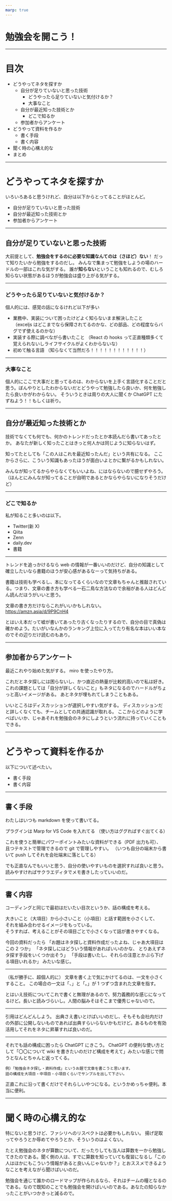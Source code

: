 ```yaml
---
marp: true
---
```


# 勉強会を開こう！

---

# 目次

- どうやってネタを探すか
  - 自分が足りていないと思った技術
    - どうやったら足りていないと気付けるか？
    - 大事なこと
  - 自分が最近知った技術とか
    - どこで知るか
  - 参加者からアンケート
- どうやって資料を作るか
  - 書く手段
  - 書く内容
- 聞く時の心構え的な
- まとめ

---

# どうやってネタを探すか

いろいろあると思うけれど、自分は以下からとってることがほとんど。

- 自分が足りていないと思った技術
- 自分が最近知った技術とか
- 参加者からアンケート

---

## 自分が足りていないと思った技術

大前提として、**勉強会をするのに必要な知識なんてのは（さほど）ない**！
だって知りたいから勉強をするのだし。
みんなで集まって勉強をしようの場のハードルの一部はこれな気がする。
誰が**知らない**ということも知れるので、むしろ知らない状態があるほうが勉強会は盛り上がる気がする。

---

### どうやったら足りていないと気付けるか？

個人的には、感覚の話になるけれど以下が多い

- 業務中、実装について困ったけどよく知らないまま解決したこと  
  （exceljs はどこまでなら保障されてるのかな、どの部品、どの程度ならバグでず使えるのかな）
- 実装する際に調べながら書いたこと
  （React の hooks って正直種類多くて覚えられないしライフサイクルがよくわからないな）
- 初めて触る言語
  （知らなくて当然だろ！！！！！！！！！！！！）

---

### 大事なこと

個人的にここで大事だと思ってるのは、わからないを上手く言語化することだと思う。ぼんやりとしたわからないだとどうやって勉強したら良いか、何を勉強したら良いかがわからない。
そういうときは周りの大人に聞くか ChatGPT にたずねよう！！もしくは祈り。

---

## 自分が最近知った技術とか

技術でなくても何でも、何かのトレンドだったとか本読んだら書いてあったとか。
あなたが新しく知ったことはきっと何人かは同じように知らないはず。

知ってたとしても「この人はこれを最近知ったんだ」という共有になる。
ここからさらに、こういう知識もあったほうが面白いよとかに繋がるかもしれない。

みんなが知ってるからやらなくてもいいよね、にはならないので臆せずやろう。
（ほんとにみんなが知ってることが自明であるとかならやらないになりそうだけど）

---

### どこで知るか

私が知ること多いのは以下。

- Twitter(新 X)
- Qiita
- Zenn
- daily.dev
- 書籍

---

トレンドを追っかけるなら web の情報が一番いいのだけど、自分の知識として確立したいなら書籍のほうが安心感があるなーって気持ちがある。

書籍は技術も学べるし、本になってるくらいなので文章もちゃんと推敲されている。つまり、文章の書き方も学べる一石二鳥な方法なので余裕がある人はどんどん読んだほうがいいと思う。

文章の書き方だけならこれがいいかもしれない。
https://amzn.asia/d/9P9CnH4

とはいえ本だって嘘が書いてあったり古くなったりするので、自分の目で真偽は確かめよう。たいがいなんかのランキング上位に入ってたり有名な本はいい本なのでその辺りだけ読むのもあり。

---

## 参加者からアンケート

最近これやり始めた気がする。
miro を使ったやり方。

これだとネタ探しには困らないし、かつ直近の熱量が比較的高いので私は好き。
これの課題としては「自分が詳しくないこと」もネタになるのでハードルがちょっと高いイメージがある。
あとネタが埋もれてしまうこともある。

いいところはディスカッションが選択しやすい気がする。
ディスカッションだと詳しくなくても、チームとしての共通認識が取れる。
ここからどのように学べばいいか、じゃあそれを勉強会のネタにしようという流れに持っていくこともできる。

---

# どうやって資料を作るか

以下について述べたい。

- 書く手段
- 書く内容

---

## 書く手段

わたしはいつも markdown を使って書いてる。

プラグインは Marp for VS Code を入れてる
（使い方はググればすぐ出てくる）

これを使うと簡単にパワーポイントみたいな資料ができる（PDF 出力も可）、  
且つテキストで管理できるので git で管理しやすい。
（いつも自分の端末から書いて push してそれを会社端末に落としてる）

でも正直なんでもいいと思う、自分の使いやすいものを選択すれば良いと思う。
読みやすければサクラエディタでメモ書きしたっていいのだ。

---

## 書く内容

コーディングと同じで最初はだいたい目次というか、話の構成を考える。

大きいこと（大項目）から小さいこと（小項目）と話す範囲を小さくして、  
それを組み合わせるイメージをもっている。  
そうすれば、考えることがその項目ごとで小さくなって話が書きやすくなる。

今回の資料だったら
「お題はネタ探しと資料作成だったよね、じゃあ大項目はこの 2 つか」
「ネタ探しにはどういう情報があればいいのかな、
とりあえずネタ探す手段をいくつか出そう」
「手段は書いたし、それらの注意とかぶら下げる項目いれるか」
みたいな感じ。

---

（私が勝手に、超個人的に）
文章を書く上で気にかけてるのは、一文を小さくすること。
この場合の一文は「、」と「。」が 1 つずつ含まれた文章を指す。

とはいえ技術についてこれで書くと無理があるので、努力義務的な感じになってるけど。長いと読みづらいし。人間の脳みそはそこまで優秀じゃないので。

---

引用はどんどんしよう。
出典さえ書いとけばいいのだし、そもそも会社内だけの外部に公開しないものであれば出典すらいらないかもだけど。あるものを有効活用してそれをネタに昇華すれば良いのだ。

---

それでも話の構成に困ったら ChatGPT にきこう。
ChatGPT の便利な使い方として「〇〇について wiki を書きたいのだけど構成を考えて」みたいな感じで問うとなんとちゃんと返ってくる。

```
例）「勉強会ネタ探し・資料作成」というお題で文章を書こうと思います。
話の構成を大項目・中項目・小項目くらいでサンプルを出して下さい。
```

正直これに沿って書くだけでそれらしいやつになる。というかめっちゃ便利。本当に便利。

---

# 聞く時の心構え的な

特にないと思うけど、ファシリへのリスペクトは必要かもしれない。
揚げ足取ってやろうとか辱めてやろうとか、そういうのはよくない。

たとえ勉強会のネタが算数について、だったりしても当人は算数を一から勉強してきたのである。聞く側の人は、すでに算数を知っていても復習になるし「この人はほかにもこういう情報があると良いんじゃないか？」とおススメできるようなことを考えながら聞けばいいのだ。

勉強会を通じて誰かのロードマップが作られるなら、それはチームの糧となるのである。なので既知のことでも勉強会を開けばいいのである。あなたの知らなかったことがいつかきっと減るので。
